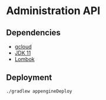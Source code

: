 # Administration API

## Dependencies

- [gcloud](https://cloud.google.com/sdk/)
- [JDK 11](https://sdkman.io/jdks#AdoptOpenJDK)
- [Lombok](https://projectlombok.org/)

## Deployment

```
./gradlew appengineDeploy
```
